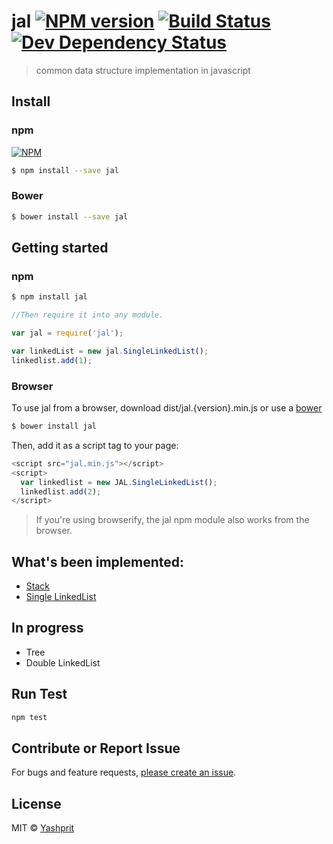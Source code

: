 # jal  [![NPM version][npm-image]][npm-url] [![Build Status][travis-image]][travis-url] [![Dev Dependency Status][daviddmdev-image]][daviddm-url]

> common data structure implementation in javascript


## Install

### npm
[![NPM](https://nodei.co/npm/jal.png?mini=true)](https://nodei.co/npm/jal/)

```sh
$ npm install --save jal
```

### Bower
```sh
$ bower install --save jal
```

## Getting started

### npm

```sh
$ npm install jal
```

```js
//Then require it into any module.

var jal = require('jal');

var linkedList = new jal.SingleLinkedList();
linkedlist.add(1);
```

### Browser

To use jal from a browser, download dist/jal.{version}.min.js or use a [bower](http://bower.io/search/?q=jal)

```sh
$ bower install jal
```

Then, add it as a script tag to your page:

```js
<script src="jal.min.js"></script>
<script>
  var linkedlist = new JAL.SingleLinkedList();
  linkedlist.add(2);
</script>
```

> If you're using browserify, the jal npm module also works from the browser.


## What's been implemented:
* <a href="https://cdn.rawgit.com/yashprit/jal/master/doc/html/Stack.html" target="_blank">Stack</a>
* <a href="https://cdn.rawgit.com/yashprit/jal/master/doc/html/SingleLinkedList.html" target="_blank">Single LinkedList</a>

## In progress
* Tree
* Double LinkedList

## Run Test
```sh
npm test
```

## Contribute or Report Issue
For bugs and feature requests, [please create an issue][issue-url].


## License

MIT © [Yashprit](yashprit.github.io)

[issue-url]: https://github.com/yashprit/jal/issues
[npm-url]: https://npmjs.org/package/jal
[npm-image]: https://img.shields.io/npm/v/jal.svg
[travis-url]: https://travis-ci.org/yashprit/jal
[travis-image]: https://travis-ci.org/yashprit/jal.svg?branch=master
[daviddmdev-image]: https://david-dm.org/yashprit/jal/dev-status.svg?theme=shields.io
[daviddm-url]: https://david-dm.org/yashprit/jal
[bower-url]: http://bower.io/search/?q=owner:yashprit
[bower-image]: https://badge.fury.io/bo/jal@1x.png
